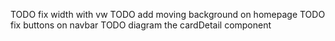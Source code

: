 TODO fix width with vw
TODO add moving background on homepage
TODO fix buttons on navbar
TODO diagram the cardDetail component
